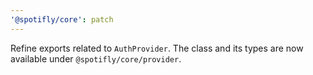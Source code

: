 ```yaml
---
'@spotifly/core': patch
---
```


Refine exports related to `AuthProvider`. The class and its types are now available under `@spotifly/core/provider`.
